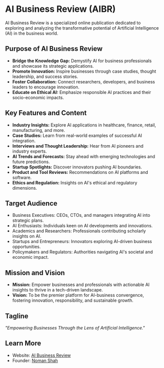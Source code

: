 # AI Business Review (AIBR)

AI Business Review is a specialized online publication dedicated to exploring and analyzing the transformative potential of Artificial Intelligence (AI) in the business world. 

## Purpose of AI Business Review
- **Bridge the Knowledge Gap:** Demystify AI for business professionals and showcase its strategic applications.
- **Promote Innovation:** Inspire businesses through case studies, thought leadership, and success stories.
- **Foster Collaboration:** Connect researchers, developers, and business leaders to encourage innovation.
- **Educate on Ethical AI:** Emphasize responsible AI practices and their socio-economic impacts.

## Key Features and Content
- **Industry Insights:** Explore AI applications in healthcare, finance, retail, manufacturing, and more.
- **Case Studies:** Learn from real-world examples of successful AI integration.
- **Interviews and Thought Leadership:** Hear from AI pioneers and industry experts.
- **AI Trends and Forecasts:** Stay ahead with emerging technologies and future predictions.
- **Startup Spotlights:** Discover innovators pushing AI boundaries.
- **Product and Tool Reviews:** Recommendations on AI platforms and software.
- **Ethics and Regulation:** Insights on AI's ethical and regulatory dimensions.

## Target Audience
- Business Executives: CEOs, CTOs, and managers integrating AI into strategic plans.
- AI Enthusiasts: Individuals keen on AI developments and innovations.
- Academics and Researchers: Professionals contributing scholarly insights on AI.
- Startups and Entrepreneurs: Innovators exploring AI-driven business opportunities.
- Policymakers and Regulators: Authorities navigating AI's societal and economic impact.

## Mission and Vision
- **Mission:** Empower businesses and professionals with actionable AI insights to thrive in a tech-driven landscape.
- **Vision:** To be the premier platform for AI-business convergence, fostering innovation, responsibility, and sustainable growth.

## Tagline
*"Empowering Businesses Through the Lens of Artificial Intelligence."*

## Learn More
- Website: [AI Business Review](https://aibusinessreview.org)
- Founder: [Noman Shah](https://nomanshah.com)
